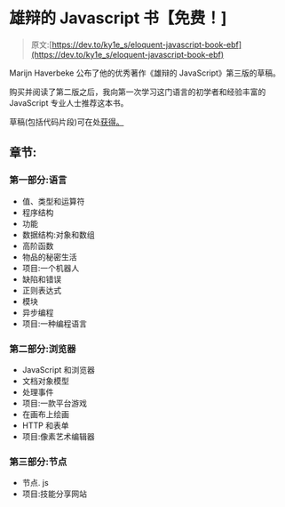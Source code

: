 # 雄辩的 Javascript 书【免费！]

> 原文:[https://dev.to/ky1e_s/eloquent-javascript-book-ebf](https://dev.to/ky1e_s/eloquent-javascript-book-ebf)

Marijn Haverbeke 公布了他的优秀著作《雄辩的 JavaScript》第三版的草稿。

购买并阅读了第二版之后，我向第一次学习这门语言的初学者和经验丰富的 JavaScript 专业人士推荐这本书。

草稿(包括代码片段)可在处[获得。](https://eloquentjavascript.net/3rd_edition/)

## 章节:

### 第一部分:语言

*   值、类型和运算符
*   程序结构
*   功能
*   数据结构:对象和数组
*   高阶函数
*   物品的秘密生活
*   项目:一个机器人
*   缺陷和错误
*   正则表达式
*   模块
*   异步编程
*   项目:一种编程语言

### 第二部分:浏览器

*   JavaScript 和浏览器
*   文档对象模型
*   处理事件
*   项目:一款平台游戏
*   在画布上绘画
*   HTTP 和表单
*   项目:像素艺术编辑器

### 第三部分:节点

*   节点. js
*   项目:技能分享网站
